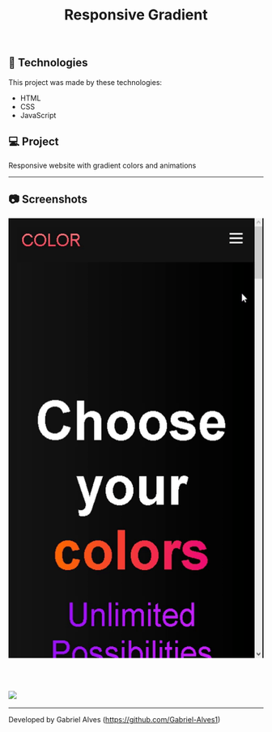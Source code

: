 <h1 align="center">
Responsive Gradient  
</h1>
<br>

## 🚀 Technologies

This project was made by these technologies:

- HTML
- CSS
- JavaScript

## 💻 Project

Responsive website with gradient colors and animations

---

## 📷 Screenshots 

![](assets/mobile.gif)

<br>
<br>

![](assets/full.gif)

---

Developed by Gabriel Alves (https://github.com/Gabriel-Alves1) 
